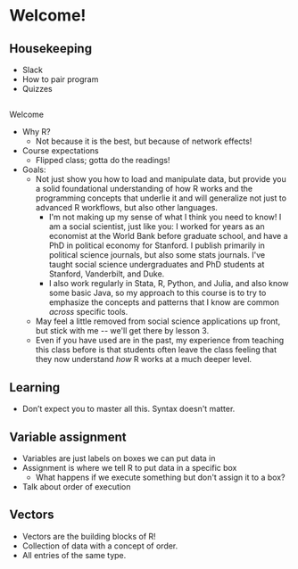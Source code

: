 # Welcome!

## Housekeeping

- Slack
- How to pair program
- Quizzes

##
Welcome
- Why R?
  - Not because it is the best, but because of network effects!
- Course expectations
  - Flipped class; gotta do the readings!
- Goals:
  - Not just show you how to load and manipulate data, but provide you a solid foundational understanding of how R works and the programming concepts that underlie it and will generalize not just to advanced R workflows, but also other languages. 
    - I'm not making up my sense of what I think you need to know! I am a social scientist, just like you: I worked for years as an economist at the World Bank before graduate school, and have a PhD in political economy for Stanford. I publish primarily in political science journals, but also some stats journals. I've taught social science undergraduates and PhD students at Stanford, Vanderbilt, and Duke. 
    - I also work regularly in Stata, R, Python, and Julia, and also know some basic Java, so my approach to this course is to try to emphasize the concepts and patterns that I know are common *across* specific tools.
  - May feel a little removed from social science applications up front, but stick with me -- we'll get there by lesson 3. 
  - Even if you have used are in the past, my experience from teaching this class before is that students often leave the class feeling that they now understand *how* R works at a much deeper level. 

## Learning

- Don’t expect you to master all this. Syntax doesn't matter. 

## Variable assignment
- Variables are just labels on boxes we can put data in
- Assignment is where we tell R to put data in a specific box
  - What happens if we execute something but don't assign it to a box?
- Talk about order of execution

## Vectors

- Vectors are the building blocks of R!
- Collection of data with a concept of order. 
- All entries of the same type. 
